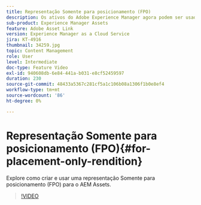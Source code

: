 ```yaml
---
title: Representação Somente para posicionamento (FPO)
description: Os ativos do Adobe Experience Manager agora podem ser usados por designers e usuários criativos em seus aplicativos favoritos de desktop do Adobe Creative Cloud. A extensão Adobe Asset Link para o Adobe Creative Cloud Enterprise estende a capacidade de pesquisar e navegar, classificar, visualizar, carregar ativos, fazer check-out, modificar, fazer check-in e exibir metadados de ativos do AEM em ferramentas do Creative Cloud, como Adobe Photoshop, InDesign e Illustrator.
sub-product: Experience Manager Assets
feature: Adobe Asset Link
version: Experience Manager as a Cloud Service
jira: KT-4916
thumbnail: 34259.jpg
topic: Content Management
role: User
level: Intermediate
doc-type: Feature Video
exl-id: 940608db-6e84-441a-b031-e8cf52459597
duration: 230
source-git-commit: 48433a5367c281cf5a1c106b08a1306f1b0e8ef4
workflow-type: tm+mt
source-wordcount: '86'
ht-degree: 0%

---
```


# Representação Somente para posicionamento (FPO){#for-placement-only-rendition}

Explore como criar e usar uma representação Somente para posicionamento (FPO) para o AEM Assets.

>[!VIDEO](https://video.tv.adobe.com/v/38602?quality=12&learn=on&captions=por_br)
